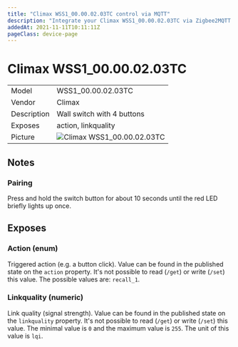```yaml
---
title: "Climax WSS1_00.00.02.03TC control via MQTT"
description: "Integrate your Climax WSS1_00.00.02.03TC via Zigbee2MQTT with whatever smart home infrastructure you are using without the vendors bridge or gateway."
addedAt: 2021-11-11T10:11:11Z
pageClass: device-page
---
```


<!-- !!!! -->
<!-- ATTENTION: This file is auto-generated through docgen! -->
<!-- You can only edit the "Notes"-Section between the two comment lines "Notes BEGIN" and "Notes END". -->
<!-- Do not use h1 or h2 heading within "## Notes"-Section. -->
<!-- !!!! -->

# Climax WSS1_00.00.02.03TC

|     |     |
|-----|-----|
| Model | WSS1_00.00.02.03TC  |
| Vendor  | Climax  |
| Description | Wall switch with 4 buttons |
| Exposes | action, linkquality |
| Picture | ![Climax WSS1_00.00.02.03TC](https://www.zigbee2mqtt.io/images/devices/WSS1_00.00.02.03TC.jpg) |


<!-- Notes BEGIN: You can edit here. Add "## Notes" headline if not already present. -->
## Notes


### Pairing
Press and hold the switch button for about 10 seconds until the red LED briefly lights up once.
<!-- Notes END: Do not edit below this line -->



## Exposes

### Action (enum)
Triggered action (e.g. a button click).
Value can be found in the published state on the `action` property.
It's not possible to read (`/get`) or write (`/set`) this value.
The possible values are: `recall_1`.

### Linkquality (numeric)
Link quality (signal strength).
Value can be found in the published state on the `linkquality` property.
It's not possible to read (`/get`) or write (`/set`) this value.
The minimal value is `0` and the maximum value is `255`.
The unit of this value is `lqi`.

